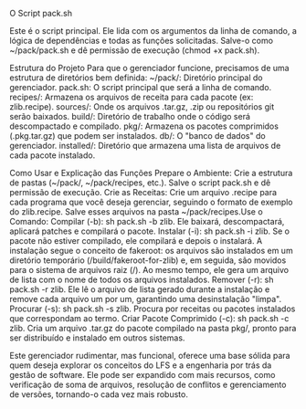 O Script pack.sh 

​Este é o script principal. Ele lida com os argumentos da linha de comando, a lógica de dependências e todas as funções solicitadas. Salve-o como ~/pack/pack.sh e dê permissão de execução (chmod +x pack.sh).


Estrutura do Projeto
​Para que o gerenciador funcione, precisamos de uma estrutura de diretórios bem definida:
​~/pack/: Diretório principal do gerenciador.
​pack.sh: O script principal que será a linha de comando.
​recipes/: Armazena os arquivos de receita para cada pacote (ex: zlib.recipe).
​sources/: Onde os arquivos .tar.gz, .zip ou repositórios git serão baixados.
​build/: Diretório de trabalho onde o código será descompactado e compilado.
​pkg/: Armazena os pacotes comprimidos (.pkg.tar.gz) que podem ser instalados.
​db/: O "banco de dados" do gerenciador.
​installed/: Diretório que armazena uma lista de arquivos de cada pacote instalado.

Como Usar e Explicação das Funções ​Prepare o Ambiente: Crie a estrutura de pastas (~/pack/, ~/pack/recipes, etc.). Salve o script pack.sh e dê permissão de execução. ​Crie as Receitas: Crie um arquivo .recipe para cada programa que você deseja gerenciar, seguindo o formato de exemplo do zlib.recipe. Salve esses arquivos na pasta ~/pack/recipes. ​Use o Comando: ​Compilar (-b): sh pack.sh -b zlib. Ele baixará, descompactará, aplicará patches e compilará o pacote. ​Instalar (-i): sh pack.sh -i zlib. Se o pacote não estiver compilado, ele compilará e depois o instalará. A instalação segue o conceito de fakeroot: os arquivos são instalados em um diretório temporário (/build/fakeroot-for-zlib) e, em seguida, são movidos para o sistema de arquivos raiz (/). Ao mesmo tempo, ele gera um arquivo de lista com o nome de todos os arquivos instalados. ​Remover (-r): sh pack.sh -r zlib. Ele lê o arquivo de lista gerado durante a instalação e remove cada arquivo um por um, garantindo uma desinstalação "limpa". ​Procurar (-s): sh pack.sh -s zlib. Procura por receitas ou pacotes instalados que correspondam ao termo. ​Criar Pacote Comprimido (-c): sh pack.sh -c zlib. Cria um arquivo .tar.gz do pacote compilado na pasta pkg/, pronto para ser distribuído e instalado em outros sistemas. 

​Este gerenciador rudimentar, mas funcional, oferece uma base sólida para quem deseja explorar os conceitos do LFS e a engenharia por trás da gestão de software. Ele pode ser expandido com mais recursos, como verificação de soma de arquivos, resolução de conflitos e gerenciamento de versões, tornando-o cada vez mais robusto.


